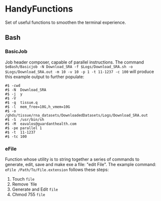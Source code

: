 # HandyFunctions
Set of useful functions to smoothen the terminal experience.

## Bash
### BasicJob
Job header composer, capable of parallel instructions. 
The command `$eBash/Basicjob -N Download_SRA -f $Logs/Download_SRA.sh -o $Logs/Download_SRA.out -m 10 -v 10 -p 1 -t 11-1237 -c 100` will produce this example output to further populate:
``` #!/bin/sh
#$ -cwd
#$ -N  Download_SRA
#$ -j  y
#$ -V  
#$ -q  tissue.q
#$ -l  mem_free=10G,h_vmem=10G
#$ -o  /ghds/tissue/rna_datasets/DownloadedDatasets/Logs/Download_SRA.out
#$ -S  /usr/bin/sh
#$ -M  eavalos@guardanthealth.com
#$ -pe parallel 1
#$ -t  11-1237
#$ -tc 100
```
### eFile
Function whose utility is to string together a series of commands to generate, edit, save and make exe a file: "edit File".
The example command: `eFile /Path/To/File.extension` follows these steps:

1. Touch `file`
2. Remove `file
3. Generate and Edit `file`
4. Chmod 755 `file`

